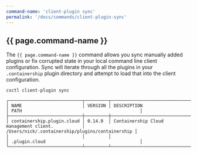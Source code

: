 ```yaml
---
command-name: 'client-plugin sync'
permalink: '/docs/commands/client-plugin-sync'
---
```


<h2> {{ page.command-name }} </h2>

The `{{ page.command-name }}` command allows you sync manually added plugins or fix corrupted state in your local
command line client configuration. Sync will iterate through all the plugins in your `.containership` plugin directory
and attempt to load that into the client configuration.

~~~
csctl client-plugin sync

┌────────────────────────────┬─────────┬──────────────────────────────────────────────────┬──────────────────────────────────────────────────┐
│ NAME                       │ VERSION │ DESCRIPTION                                      │ PATH                                             │
├────────────────────────────┼─────────┼──────────────────────────────────────────────────┼──────────────────────────────────────────────────┤
│ containership.plugin.cloud │ 0.14.0  │ Containership Cloud management client.           │ /Users/nick/.containership/plugins/containership │
│                            │         │                                                  │ .plugin.cloud                                    │
└────────────────────────────┴─────────┴──────────────────────────────────────────────────┴──────────────────────────────────────────────────┘
~~~
